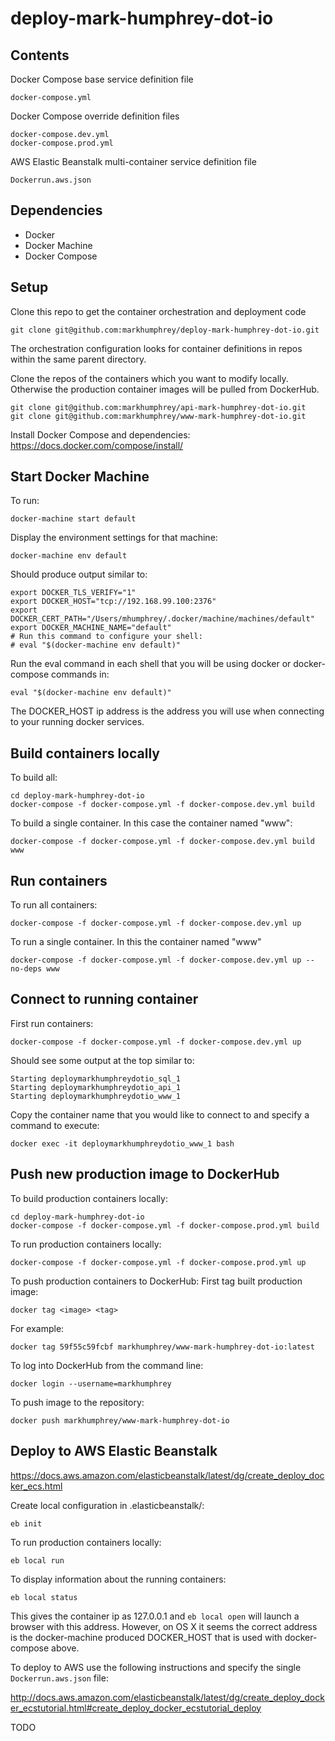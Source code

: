 # deploy-mark-humphrey-dot-io

## Contents

Docker Compose base service definition file
```
docker-compose.yml
```

Docker Compose override definition files
```
docker-compose.dev.yml
docker-compose.prod.yml
```

AWS Elastic Beanstalk multi-container service definition file
```
Dockerrun.aws.json
```

## Dependencies

* Docker
* Docker Machine
* Docker Compose

## Setup
Clone this repo to get the container orchestration and deployment code
```
git clone git@github.com:markhumphrey/deploy-mark-humphrey-dot-io.git
```

The orchestration configuration looks for container definitions in repos within the same parent directory.

Clone the repos of the containers which you want to modify locally. Otherwise the
production container images will be pulled from DockerHub.
```
git clone git@github.com:markhumphrey/api-mark-humphrey-dot-io.git
git clone git@github.com:markhumphrey/www-mark-humphrey-dot-io.git
```

Install Docker Compose and dependencies:
https://docs.docker.com/compose/install/

## Start Docker Machine

To run:
```
docker-machine start default
```

Display the environment settings for that machine:

```
docker-machine env default
```

Should produce output similar to:

```
export DOCKER_TLS_VERIFY="1"
export DOCKER_HOST="tcp://192.168.99.100:2376"
export DOCKER_CERT_PATH="/Users/mhumphrey/.docker/machine/machines/default"
export DOCKER_MACHINE_NAME="default"
# Run this command to configure your shell:
# eval "$(docker-machine env default)"
```

Run the eval command in each shell that you will be using docker or docker-compose commands in:
```
eval "$(docker-machine env default)"
```

The DOCKER_HOST ip address is the address you will use when connecting to your running docker services.

## Build containers locally
To build all:
```
cd deploy-mark-humphrey-dot-io
docker-compose -f docker-compose.yml -f docker-compose.dev.yml build
```

To build a single container. In this case the container named "www":
```
docker-compose -f docker-compose.yml -f docker-compose.dev.yml build www
```

## Run containers
To run all containers:
```
docker-compose -f docker-compose.yml -f docker-compose.dev.yml up
```

To run a single container. In this the container named "www"
```
docker-compose -f docker-compose.yml -f docker-compose.dev.yml up --no-deps www
```

## Connect to running container
First run containers:
```
docker-compose -f docker-compose.yml -f docker-compose.dev.yml up
```

Should see some output at the top similar to:
```
Starting deploymarkhumphreydotio_sql_1
Starting deploymarkhumphreydotio_api_1
Starting deploymarkhumphreydotio_www_1
```

Copy the container name that you would like to connect to and specify a command to execute:

```
docker exec -it deploymarkhumphreydotio_www_1 bash
```

## Push new production image to DockerHub
To build production containers locally:
```
cd deploy-mark-humphrey-dot-io
docker-compose -f docker-compose.yml -f docker-compose.prod.yml build
```

To run production containers locally:
```
docker-compose -f docker-compose.yml -f docker-compose.prod.yml up
```

To push production containers to DockerHub:
First tag built production image:
```
docker tag <image> <tag>
```

For example:
```
docker tag 59f55c59fcbf markhumphrey/www-mark-humphrey-dot-io:latest
```

To log into DockerHub from the command line:
```
docker login --username=markhumphrey
```

To push image to the repository:
```
docker push markhumphrey/www-mark-humphrey-dot-io
```

## Deploy to AWS Elastic Beanstalk

https://docs.aws.amazon.com/elasticbeanstalk/latest/dg/create_deploy_docker_ecs.html

Create local configuration in .elasticbeanstalk/:
```
eb init
```

To run production containers locally:
```
eb local run
```

To display information about the running containers:
```
eb local status
```

This gives the container ip as 127.0.0.1 and ```eb local open``` will launch
a browser with this address. However, on OS X it seems the correct address is
the docker-machine produced DOCKER_HOST that is used with docker-compose above.

To deploy to AWS use the following instructions and specify the single
```Dockerrun.aws.json``` file:

http://docs.aws.amazon.com/elasticbeanstalk/latest/dg/create_deploy_docker_ecstutorial.html#create_deploy_docker_ecstutorial_deploy

TODO
